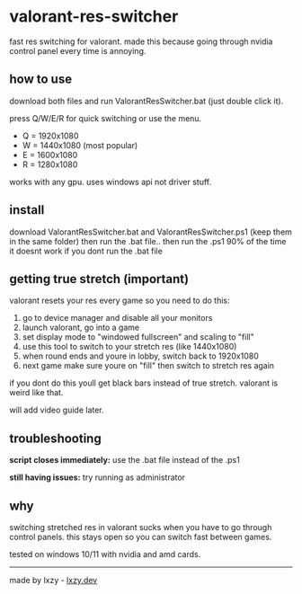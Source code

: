 # valorant-res-switcher

fast res switching for valorant. made this because going through nvidia control panel every time is annoying.

## how to use

download both files and run ValorantResSwitcher.bat (just double click it). 

press Q/W/E/R for quick switching or use the menu.

- Q = 1920x1080 
- W = 1440x1080 (most popular)
- E = 1600x1080 
- R = 1280x1080

works with any gpu. uses windows api not driver stuff.

## install

download ValorantResSwitcher.bat and ValorantResSwitcher.ps1 (keep them in the same folder) then run the .bat file.. then run the .ps1 90% of the time it doesnt work if you dont run the .bat file 

## getting true stretch (important)

valorant resets your res every game so you need to do this:

1. go to device manager and disable all your monitors
2. launch valorant, go into a game
3. set display mode to "windowed fullscreen" and scaling to "fill"
4. use this tool to switch to your stretch res (like 1440x1080)
5. when round ends and youre in lobby, switch back to 1920x1080
6. next game make sure youre on "fill" then switch to stretch res again

if you dont do this youll get black bars instead of true stretch. valorant is weird like that.

will add video guide later.

## troubleshooting

**script closes immediately:** use the .bat file instead of the .ps1

**still having issues:** try running as administrator

## why

switching stretched res in valorant sucks when you have to go through control panels. this stays open so you can switch fast between games.

tested on windows 10/11 with nvidia and amd cards.

---
made by lxzy - [lxzy.dev](https://lxzy.dev)
